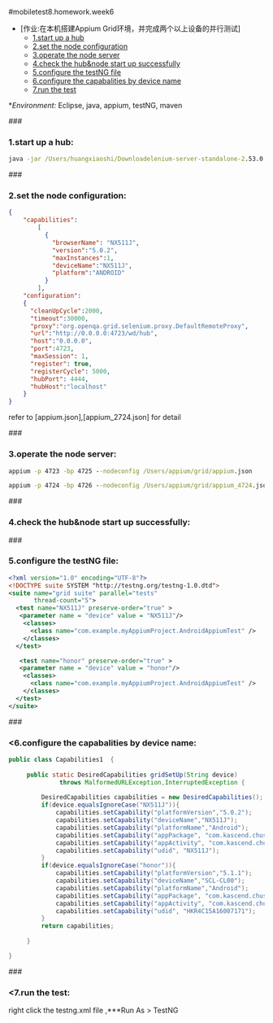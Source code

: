 #mobiletest8.homework.week6
*   [作业:在本机搭建Appium Grid环境，并完成两个以上设备的并行测试]
    *   [1.start up a hub](#hw-1)
    *   [2.set the node configuration](#hw-2)
    *   [3.operate the node server](#hw-3)
    *   [4.check the hub&node start up successfully](#hw-4)
    *   [5.configure the testNG file](#hw-5)
    *   [6.configure the capabalities by device name](#hw-6)
    *   [7.run the test](#hw-7)

*_Environment:_
Eclipse, java, appium, testNG, maven

###<h3 id="hw-1">1.start up a hub:</h3>
```bat
java -jar /Users/huangxiaoshi/Downloadelenium-server-standalone-2.53.0.jar  -role hub

```

###<h3 id="hw-2">2.set the node configuration:</h3>

```json
{
	"capabilities":
	    [
	      {
	        "browserName": "NX511J",
	        "version":"5.0.2",
	        "maxInstances":1,
            "deviceName":"NX511J",
	        "platform":"ANDROID"
	      }
	    ],
	"configuration":
	{
	  "cleanUpCycle":2000,
	  "timeout":30000,
	  "proxy":"org.openqa.grid.selenium.proxy.DefaultRemoteProxy",
	  "url":"http://0.0.0.0:4723/wd/hub",
	  "host":"0.0.0.0",
	  "port":4723,
	  "maxSession": 1,
	  "register": true,
	  "registerCycle": 5000,
	  "hubPort": 4444,
	  "hubHost":"localhost"
	}
}

```
refer to [appium.json],[appium_2724.json] for detail

###<h3 id="hw-3">3.operate the node server:</h3>


```bat 
appium -p 4723 -bp 4725 --nodeconfig /Users/appium/grid/appium.json
```

```bat
appium -p 4724 -bp 4726 --nodeconfig /Users/appium/grid/appium_4724.json
```


###<h3 id="hw-4">4.check the hub&node start up successfully:</h3>



###<h3 id="hw-5">5.configure the testNG file:</h3>

```xml
<?xml version="1.0" encoding="UTF-8"?>  
<!DOCTYPE suite SYSTEM "http://testng.org/testng-1.0.dtd">
<suite name="grid suite" parallel="tests"
       thread-count="5">
  <test name="NX511J" preserve-order="true" > 
   <parameter name = "device" value = "NX511J"/>  
    <classes>        
      <class name="com.example.myAppiumProject.AndroidAppiumTest" />
    </classes>
  </test>

   <test name="honor" preserve-order="true" >    
   <parameter name = "device" value = "honor"/> 
    <classes>          
      <class name="com.example.myAppiumProject.AndroidAppiumTest" />
    </classes>
  </test>
</suite>  
```


###<h3 id="hw-6"><6.configure the capabalities by device name:</h3>

```java
public class Capabilities1  {
	
	 public static DesiredCapabilities gridSetUp(String device)
	          throws MalformedURLException,InterruptedException {
		 
		 DesiredCapabilities capabilities = new DesiredCapabilities();
		 if(device.equalsIgnoreCase("NX511J")){
			 capabilities.setCapability("platformVersion","5.0.2");
			 capabilities.setCapability("deviceName","NX511J");
			 capabilities.setCapability("platformName","Android");
		     capabilities.setCapability("appPackage", "com.kascend.chushou");
		     capabilities.setCapability("appActivity", "com.kascend.chushou.ChuShouTV_");
		     capabilities.setCapability("udid", "NX511J");
		 }
		 if(device.equalsIgnoreCase("honor")){
			 capabilities.setCapability("platformVersion","5.1.1");
			 capabilities.setCapability("deviceName","SCL-CL00");
			 capabilities.setCapability("platformName","Android");
		     capabilities.setCapability("appPackage", "com.kascend.chushou");
		     capabilities.setCapability("appActivity", "com.kascend.chushou.ChuShouTV_");
		     capabilities.setCapability("udid", "HKR4C15A16007171");
		 }
		 return capabilities;
		 
	 }

}

```

###<h3 id="hw-7"><7.run the test:</h3>
right click the testng.xml file ,***Run As > TestNG